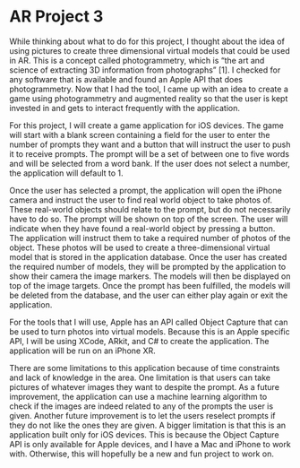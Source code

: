 # AR Project 3

While thinking about what to do for this project, I thought about the idea of using pictures to create three dimensional virtual models that could be used in AR. This is a concept called photogrammetry, which is “the art and science of extracting 3D information from photographs” [1]. I checked for any software that is available and found an Apple API that does photogrammetry. Now that I had the tool, I came up with an idea to create a game using photogrammetry and augmented reality so that the user is kept invested in and gets to interact frequently with the application. 

For this project, I will create a game application for iOS devices. The game will start with a blank screen containing a field for the user to enter the number of prompts they want and a button that will instruct the user to push it to receive prompts. The prompt will be a set of between one to five words and will be selected from a word bank. If the user does not select a number, the application will default to 1. 

Once the user has selected a prompt, the application will open the iPhone camera and instruct the user to find real world object to take photos of. These real-world objects should relate to the prompt, but do not necessarily have to do so. The prompt will be shown on top of the screen. The user will indicate when they have found a real-world object by pressing a button. The application will instruct them to take a required number of photos of the object. These photos will be used to create a three-dimensional virtual model that is stored in the application database. Once the user has created the required number of models, they will be prompted by the application to show their camera the image markers. The models will then be displayed on top of the image targets. Once the prompt has been fulfilled, the models will be deleted from the database, and the user can either play again or exit the application.

For the tools that I will use, Apple has an API called Object Capture that can be used to turn photos into virtual models. Because this is an Apple specific API, I will be using XCode, ARkit, and C# to create the application. The application will be run on an iPhone XR. 

There are some limitations to this application because of time constraints and lack of knowledge in the area. One limitation is that users can take pictures of whatever images they want to despite the prompt. As a future improvement, the application can use a machine learning algorithm to check if the images are indeed related to any of the prompts the user is given. Another future improvement is to let the users reselect prompts if they do not like the ones they are given. A bigger limitation is that this is an application built only for iOS devices. This is because the Object Capture API is only available for Apple devices, and I have a Mac and iPhone to work with. Otherwise, this will hopefully be a new and fun project to work on. 
